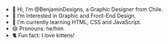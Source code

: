 - 👋 Hi, I’m @BenjaminDesigns, a Graphic Designer from Chile.
- 👀 I’m interested in Graphic and Front-End Design.
- 🌱 I’m currently learning HTML, CSS and JavaScript.
- 😄 Pronouns: he/him
- 🐈 Fun fact: I love kittens!

<!---
I'm also learning how GitHub works!
--->
